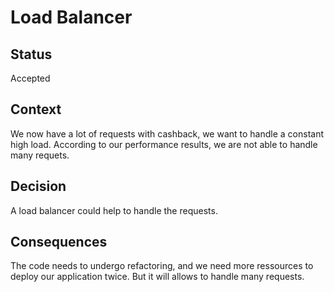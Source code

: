 # Load Balancer

## Status
Accepted

## Context
We now have a lot of requests with cashback, we want to handle a constant high load.
According to our performance results, we are not able to handle many requets.

## Decision
A load balancer could help to handle the requests.

## Consequences
The code needs to undergo refactoring, and we need more ressources to deploy our application twice.
But it will allows to handle many requests.